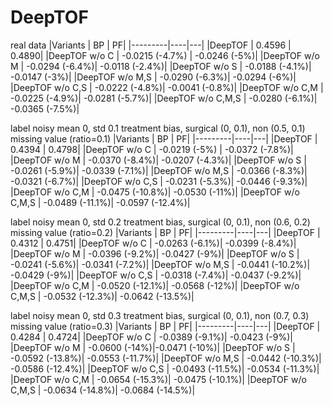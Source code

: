 # DeepTOF

real data
|Variants | BP | PF|
|---------|----|---|
|DeepTOF  | 0.4596 | 0.4890|
|DeepTOF w/o C | -0.0215 (-4.7%) | -0.0246 (-5%)|
|DeepTOF w/o M | -0.0294 (-6.4%)| -0.0118 (-2.4%)|
|DeepTOF w/o S | -0.0188 (-4.1%)| -0.0147 (-3%)|
|DeepTOF w/o M,S | -0.0290 (-6.3%)| -0.0294 (-6%)|
|DeepTOF w/o C,S | -0.0222 (-4.8%)| -0.0041 (-0.8%)|
|DeepTOF w/o C,M | -0.0225 (-4.9%)| -0.0281 (-5.7%)|
|DeepTOF w/o C,M,S | -0.0280 (-6.1%)| -0.0365 (-7.5%)|

label noisy mean 0, std 0.1
treatment bias, surgical (0, 0.1), non (0.5, 0.1)
missing value (ratio=0.1)
|Variants | BP | PF|
|---------|----|---|
|DeepTOF  | 0.4394 | 0.4798|
|DeepTOF w/o C | -0.0219 (-5%) | -0.0372 (-7.8%)|
|DeepTOF w/o M | -0.0370 (-8.4%)| -0.0207 (-4.3%)|
|DeepTOF w/o S | -0.0261 (-5.9%)| -0.0339 (-7.1%)|
|DeepTOF w/o M,S | -0.0366 (-8.3%)| -0.0321 (-6.7%)|
|DeepTOF w/o C,S | -0.0231 (-5.3%)| -0.0446 (-9.3%)|
|DeepTOF w/o C,M | -0.0475 (-10.8%)| -0.0530 (-11%)|
|DeepTOF w/o C,M,S | -0.0489 (-11.1%)| -0.0597 (-12.4%)|


label noisy mean 0, std 0.2
treatment bias, surgical (0, 0.1), non (0.6, 0.2)
missing value (ratio=0.2)
|Variants | BP | PF|
|---------|----|---|
|DeepTOF  | 0.4312 | 0.4751|
|DeepTOF w/o C | -0.0263 (-6.1%)| -0.0399 (-8.4%)|
|DeepTOF w/o M | -0.0396 (-9.2%)| -0.0427 (-9%)|
|DeepTOF w/o S | -0.0241 (-5.6%)| -0.0341 (-7.2%)|
|DeepTOF w/o M,S | -0.0441 (-10.2%)| -0.0429 (-9%)|
|DeepTOF w/o C,S | -0.0318 (-7.4%)| -0.0437 (-9.2%)|
|DeepTOF w/o C,M | -0.0520 (-12.1%)| -0.0568 (-12%)|
|DeepTOF w/o C,M,S | -0.0532 (-12.3%)| -0.0642 (-13.5%)|

label noisy mean 0, std 0.3
treatment bias, surgical (0, 0.1), non (0.7, 0.3)
missing value (ratio=0.3)
|Variants | BP | PF|
|---------|----|---|
|DeepTOF  | 0.4284 | 0.4724|
|DeepTOF w/o C | -0.0389 (-9.1%)| -0.0423 (-9%)|
|DeepTOF w/o M | -0.0600 (-14%)|-0.0471 (-10%)|
|DeepTOF w/o S | -0.0592 (-13.8%)| -0.0553 (-11.7%)|
|DeepTOF w/o M,S | -0.0442 (-10.3%)| -0.0586 (-12.4%)|
|DeepTOF w/o C,S | -0.0493 (-11.5%)| -0.0534 (-11.3%)|
|DeepTOF w/o C,M | -0.0654 (-15.3%)| -0.0475 (-10.1%)|
|DeepTOF w/o C,M,S | -0.0634 (-14.8%)| -0.0684 (-14.5%)|
